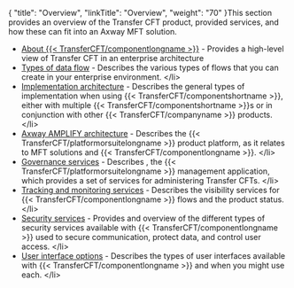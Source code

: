 {
    "title": "Overview",
    "linkTitle": "Overview",
    "weight": "70"
}This section provides an overview of the Transfer CFT product, provided services, and how these can fit into an Axway MFT solution.

- [About {{< TransferCFT/componentlongname >}}](about_transfer_cft) - Provides a high-level view of Transfer CFT in an enterprise architecture
- [Types of data flow](c_data_flow_descrpt) - Describes the various types of flows that you can create in your enterprise environment.
    &lt;/li>
- [Implementation architecture](c_use_cases_cft) - Describes the general types of implementation when using {{< TransferCFT/componentshortname >}}, either with multiple {{< TransferCFT/componentshortname >}}s or in conjunction with other {{< TransferCFT/companyname >}} products.
    &lt;/li>
- [Axway AMPLIFY architecture](suite_architecture) - Describes the {{< TransferCFT/platformorsuitelongname >}} product platform, as it relates to MFT solutions and {{< TransferCFT/componentlongname >}}.
    &lt;/li>
- [Governance services](c_cg_concepts) - Describes , the {{< TransferCFT/platformorsuitelongname >}} management application, which provides a set of services for administering Transfer CFTs.
    &lt;/li>
- [Tracking and monitoring services](monitor_and_tracking_services) - Describes the visibility services for {{< TransferCFT/componentlongname >}} flows and the product status.
    &lt;/li>
- [Security services](intro_security) - Provides and overview of the different types of security services available with {{< TransferCFT/componentlongname >}} used to secure communication, protect data, and control user access.
    &lt;/li>
- [User interface options](intro_user_interfaces) - Describes the types of user interfaces available with {{< TransferCFT/componentlongname >}} and when you might use each.
    &lt;/li>
